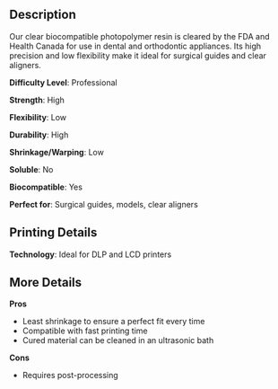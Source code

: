 ﻿## Description

Our clear biocompatible photopolymer resin is cleared by the FDA and Health Canada for use in dental and orthodontic appliances. Its high precision and low flexibility make it ideal for surgical guides and clear aligners.

**Difficulty Level**: Professional

**Strength**: High

**Flexibility**: Low

**Durability**: High

**Shrinkage/Warping**: Low

**Soluble**: No

**Biocompatible**: Yes

**Perfect for**: Surgical guides, models, clear aligners

## Printing Details

**Technology**: Ideal for DLP and LCD printers

## More Details

**Pros**

 - Least shrinkage to ensure a perfect fit every time
 - Compatible with fast printing time
 - Cured material can be cleaned in an ultrasonic bath
 
**Cons**
 - Requires post-processing

